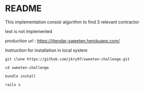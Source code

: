 # README

This implementation consist algorithm to find 3 relevant contractor

test is not implemented


production url : https://jitendar-sweeten.herokuapp.com/

Instruction for installation in local system

`git clone https://github.com/jkry97/sweeten-challenge.git`

`cd sweeten-challenge`

`bundle install`

`rails s`